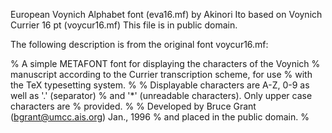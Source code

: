 
  European Voynich Alphabet font (eva16.mf) by Akinori Ito
  based on Voynich Currier 16 pt (voycur16.mf) 
  This file is in public domain.

  The following description is from the original font voycur16.mf:

%  A simple METAFONT font for displaying the characters of the Voynich
%  manuscript according to the Currier transcription scheme, for use
%  with the TeX typesetting system.
%
%  Displayable characters are A-Z, 0-9 as well as '.' (separator)
%  and '*' (unreadable characters).  Only upper case characters are 
%  provided.
%
%  Developed by Bruce Grant (bgrant@umcc.ais.org) Jan., 1996
%  and placed in the public domain.
%
